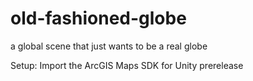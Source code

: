 # old-fashioned-globe
a global scene that just wants to be a real globe

Setup: Import the ArcGIS Maps SDK for Unity prerelease 
